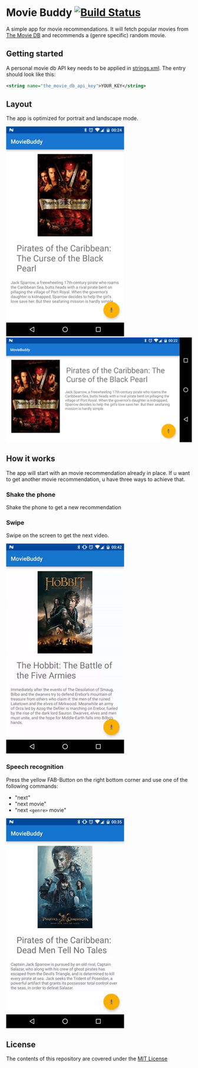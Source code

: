 # Movie Buddy [![Build Status](https://travis-ci.org/ChristianMoesl/movie-buddy.svg?branch=master)](https://travis-ci.org/ChristianMoesl/movie-buddy)
A simple app for movie recommendations. It will fetch popular movies from [The Movie DB](https://www.themoviedb.org/) and recommends a (genre specific) random movie.

## Getting started

A personal movie db API key needs to be applied in [strings.xml](app/src/main/res/values/strings.xml).
The entry should look like this: 
```xml
<string name="the_movie_db_api_key">YOUR_KEY</string>
```

## Layout
The app is optimized for portrait and landscape mode.

![Portrait](./doc/portrait.png) 
![Landscape](./doc/landscape.png)

## How it works
The app will start with an movie recommendation already in place. If u want to get another movie recommendation, u have three ways to achieve that.

### Shake the phone
Shake the phone to get a new recommendation

### Swipe
Swipe on the screen to get the next video.

![Swipe](./doc/swipe.gif)

### Speech recognition
Press the yellow FAB-Button on the right bottom corner and use one of the following commands:
+ "next"
+ "next movie"
+ "next ``<genre>`` movie"

![Speech recognition](./doc/speech-recognition.gif)

## License

The contents of this repository are covered under the [MIT License](LICENSE)